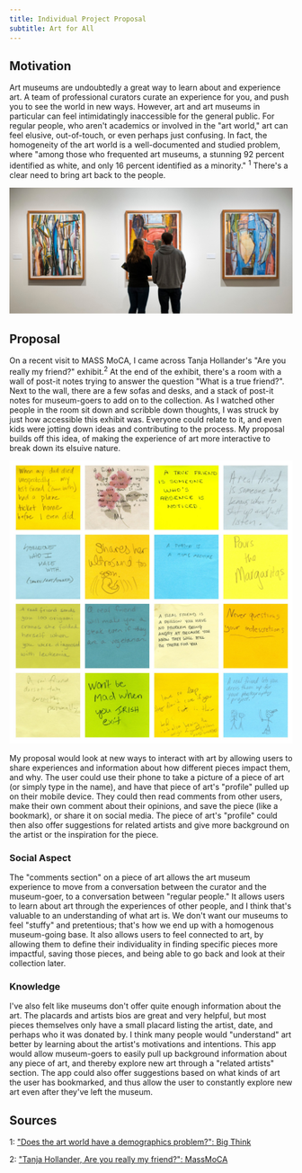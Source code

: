 ```yaml
---
title: Individual Project Proposal
subtitle: Art for All
---
```


## Motivation

Art museums are undoubtedly a great way to learn about and experience art. 
A team of professional curators curate an experience for you, and push you to see the world in new ways. However, art and art museums in particular can feel intimidatingly inaccessible for the general public. For regular people, who aren't academics or involved in the "art world," art can feel elusive, out-of-touch, or even perhaps just confusing. In fact, the homogeneity of the art world is a well-documented and studied problem, where "among those who frequented art museums, a stunning 92 percent identified as white, and only 16 percent identified as a minority." <sup>1</sup> 
There's a clear need to bring art back to the people. 

<img src="../img/art-museum.jpg" alt="Art Museum" style="max-width: 100%;"/>  

## Proposal

On a recent visit to MASS MoCA, I came across Tanja Hollander's "Are you really my friend?" exhibit.<sup>2</sup> At the end of the exhibit, there's a room with a wall of post-it notes trying to answer the question "What is a true friend?". Next to the wall, there are a few sofas and desks, and a stack of post-it notes for museum-goers to add on to the collection. As I watched other people in the room sit down and scribble down thoughts, I was struck by just how accessible this exhibit was. Everyone could relate to it, and even kids were jotting down ideas and contributing to the process. My proposal builds off this idea, of making the experience of art more interactive to break down its elsuive nature. 

<img src="../img/massmoca.jpg" alt="Mass MoCA post its" style="max-width: 100%;"/>  

My proposal would look at new ways to interact with art by allowing users to share experiences and information about how different pieces impact them, and why.
The user could use their phone to take a picture of a piece of art (or simply type in the name), and have that 
piece of art's "profile" pulled up on their mobile device. They could then read comments from other users, make their own 
comment about their opinions, and save the piece (like a bookmark), or share it on social media. The piece of art's "profile" 
could then also offer suggestions for related artists and give more background on the artist or the inspiration for the piece. 

### Social Aspect

The "comments section" on a piece of art allows the art museum experience to move from a conversation between the curator and the museum-goer, to a conversation between "regular people." 
It allows users to learn about art through the experiences of other people, and I think that's valuable to an understanding of what art is. 
We don't want our museums to feel "stuffy" and pretentious; that's how we end up with a homogenous museum-going base. 
It also allows users to feel connected to art, by allowing them to define their individuality in finding specific pieces more 
impactful, saving those pieces, and being able to go back and look at their collection later. 

### Knowledge

I've also felt like museums don't offer quite enough information about the art. The placards and artists bios are great and very helpful, 
but most pieces themselves only have a small placard listing the artist, date, and perhaps who it was donated by. I think many 
people would "understand" art better by learning about the artist's motivations and intentions. This app would allow museum-goers to easily pull up background information about any piece of art, and thereby explore new art through a "related artists" section. The app could also offer suggestions 
based on what kinds of art the user has bookmarked, and thus allow the user to constantly explore new art even after they've left the museum. 


## Sources

1: ["Does the art world have a demographics problem?": Big Think](http://bigthink.com/Picture-This/does-the-art-world-have-a-demographics-problem)  

2: ["Tanja Hollander, Are you really my friend?": MassMoCA](http://massmoca.org/event/tanja-hollander/)
